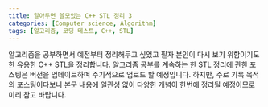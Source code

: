 ```yaml
---
title: 알아두면 쓸모있는 C++ STL 정리 3
categories: [Computer science, Algorithm]
tags: [알고리즘, 코딩 테스트, C++, STL]
---
```


알고리즘을 공부하면서 예전부터 정리해두고 싶었고 필자 본인이 다시 보기 위함이기도 한 유용한 C++ STL을 정리합니다.
알고리즘 공부를 계속하는 한 STL 정리에 관한 포스팅은 버전을 업데이트하며 주기적으로 업로드 할 예정입니다. 하지만, 주로 기록 목적의 포스팅이다보니 본문 내용에 일관성 없이 다양한 개념이 한번에 정리될 예정이므로 미리 참고 바랍니다.
